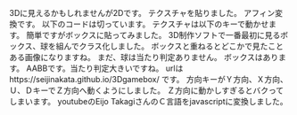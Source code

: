3Dに見えるかもしれませんが2Dです。
テクスチャを貼りました。
アフィン変換です。
以下のコードは切っています。
テクスチャは以下のキーで動かせます。
簡単ですがボックスに貼ってみました。
3D制作ソフトで一番最初に見るボックス、球を組んでクラス化しました。
ボックスと重ねるとどこかで見たことある画像になりますね。
まだ、球は当たり判定ありません。
ボックスはあります。
AABBです。当たり判定大きいですね。
urlはhttps://seijinakata.github.io/3Dgamebox/
です。
方向キーがＹ方向、Ｘ方向、Ｕ、ＤキーでＺ方向へ動くようにしました。
Ｚ方向に動かしすぎるとバクってしまいます。
youtubeのEijo TakagiさんのＣ言語をjavascriptに変換しました。
